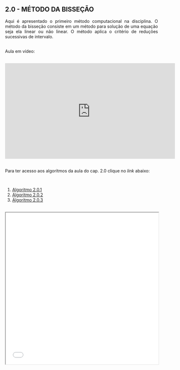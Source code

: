 <h2>2.0 - MÉTODO DA BISSEÇÃO</h2>

<p align="justify">Aqui é apresentado o primeiro método computacional na disciplina. O método da bisseção consiste em um método para solução de uma equação seja ela linear ou não linear. O método aplica o critério de reduções sucessivas de intervalo.<br>

<br>

Aula em vídeo:<br>

<br>

<iframe width="560" height="315" src="https://www.youtube.com/embed/bwcmGSUWGw4" title="YouTube video player" frameborder="0" allow="accelerometer; autoplay; clipboard-write; encrypted-media; gyroscope; picture-in-picture" allowfullscreen></iframe><br>

<br>

Para ter acesso aos algoritmos da aula do cap. 2.0 clique no <i>link</i> abaixo:<br>

<br>

<ol>
<li><a href="https://nbviewer.jupyter.org/github/metodoscomputacionais/IntroMetodosComputacionais/blob/gh-pages/Aulas/Parte%202/Aulas/20/Algoritmos/MCOMP_Sec_2_1.ipynb" target="_blank">Algoritmo 2.0.1</a></li>
<li><a href="https://nbviewer.jupyter.org/github/metodoscomputacionais/IntroMetodosComputacionais/blob/gh-pages/Aulas/Parte%202/Aulas/20/Algoritmos/MCOMP_Sec_2_2.ipynb" target="_blank">Algoritmo 2.0.2</a></li>
<li><a href="https://nbviewer.jupyter.org/github/metodoscomputacionais/IntroMetodosComputacionais/blob/gh-pages/Aulas/Parte%202/Aulas/20/Algoritmos/MCOMP_Sec_2_3.ipynb" target="_blank">Algoritmo 2.0.3</a></li>
</ol>

<br>

<center><iframe src="Aulas/Parte 2/Aulas/20/W M Pereira Junior e M N Rabelo_Apt - Aula Solução equações - Método da Bisseção_r00_040321.pdf" width="100%" height="500px"></iframe></center>

</p>
